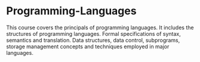 # Programming-Languages
This course covers the principals of programming languages. It includes the structures of programming languages. Formal specifications of syntax, semantics and translation. Data structures, data control, subprograms, storage management concepts and techniques employed in major languages.
